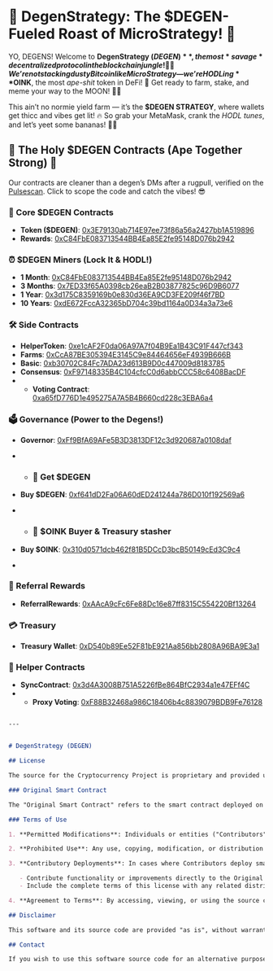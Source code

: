 # 🦍 DegenStrategy: The $DEGEN-Fueled Roast of MicroStrategy! 🤑

YO, DEGENS! Welcome to **DegenStrategy ($DEGEN)**, the most *savage* decentralized protocol in the blockchain jungle! 🌴💸 We’re not stacking dusty Bitcoin like MicroStrategy — we’re HODLing **$OINK**, the most *ape-shit* token in DeFi! 🦍 Get ready to farm, stake, and meme your way to the MOON! 🌙😈

This ain’t no normie yield farm — it’s the **$DEGEN STRATEGY**, where wallets get thicc and vibes get lit! 🔥 So grab your MetaMask, crank the *HODL tunes*, and let’s yeet some bananas! 🍌🚀

## 📜 The Holy $DEGEN Contracts (Ape Together Strong) 🙌
Our contracts are cleaner than a degen’s DMs after a rugpull, verified on the [Pulsescan](https://scan.mypinata.cloud/ipfs/bafybeih3olry3is4e4lzm7rus5l3h6zrphcal5a7ayfkhzm5oivjro2cp4/#/). Click to scope the code and catch the vibes! 😎



### 🤑 Core $DEGEN Contracts
- **Token ($DEGEN)**: [0x3E79130ab714E97ee73f86a56a2427bb1A519896](https://scan.mypinata.cloud/ipfs/bafybeih3olry3is4e4lzm7rus5l3h6zrphcal5a7ayfkhzm5oivjro2cp4/#/0x3E79130ab714E97ee73f86a56a2427bb1A519896)
- **Rewards**: [0xC84FbE083713544BB4Ea85E2fe95148D076b2942](https://scan.mypinata.cloud/ipfs/bafybeih3olry3is4e4lzm7rus5l3h6zrphcal5a7ayfkhzm5oivjro2cp4/#/0xC84FbE083713544BB4Ea85E2fe95148D076b2942)

### ⏰ $DEGEN Miners (Lock It & HODL!)
- **1 Month**: [0xC84FbE083713544BB4Ea85E2fe95148D076b2942](https://scan.mypinata.cloud/ipfs/bafybeih3olry3is4e4lzm7rus5l3h6zrphcal5a7ayfkhzm5oivjro2cp4/#/0xC84FbE083713544BB4Ea85E2fe95148D076b2942)
- **3 Months**: [0x7ED33f65A0398cb26eaB2B03877825c96D9B6077](https://scan.mypinata.cloud/ipfs/bafybeih3olry3is4e4lzm7rus5l3h6zrphcal5a7ayfkhzm5oivjro2cp4/#/0x7ED33f65A0398cb26eaB2B03877825c96D9B6077)
- **1 Year**: [0x3d175C8359169b0e830d36EA9CD3FE209f46f7BD](https://scan.mypinata.cloud/ipfs/bafybeih3olry3is4e4lzm7rus5l3h6zrphcal5a7ayfkhzm5oivjro2cp4/#/0x3d175C8359169b0e830d36EA9CD3FE209f46f7BD)
- **10 Years**: [0xdE672FccA32365bD704c39bd1164a0D34a3a73e6](https://scan.mypinata.cloud/ipfs/bafybeih3olry3is4e4lzm7rus5l3h6zrphcal5a7ayfkhzm5oivjro2cp4/#/0xdE672FccA32365bD704c39bd1164a0D34a3a73e6)

### 🛠 Side Contracts
- **HelperToken**: [0xe1cAF2F0da06A97A7f04B9Ea1B43C91F447cf343](https://scan.mypinata.cloud/ipfs/bafybeih3olry3is4e4lzm7rus5l3h6zrphcal5a7ayfkhzm5oivjro2cp4/#/0xe1cAF2F0da06A97A7f04B9Ea1B43C91F447cf343) 
- **Farms**: [0xCcA87BE305394E3145C9e84464656eF4939B666B](https://scan.mypinata.cloud/ipfs/bafybeih3olry3is4e4lzm7rus5l3h6zrphcal5a7ayfkhzm5oivjro2cp4/#/0xCcA87BE305394E3145C9e84464656eF4939B666B) 
- **Basic**: [0xb30702C84Fc7ADA23d613B9D0c447009d8183785](https://scan.mypinata.cloud/ipfs/bafybeih3olry3is4e4lzm7rus5l3h6zrphcal5a7ayfkhzm5oivjro2cp4/#/0xb30702C84Fc7ADA23d613B9D0c447009d8183785) 
- **Consensus**: [0xF97148335B4C104cfcC0d6abbCCC58c6408BacDF](https://scan.mypinata.cloud/ipfs/bafybeih3olry3is4e4lzm7rus5l3h6zrphcal5a7ayfkhzm5oivjro2cp4/#/0xF97148335B4C104cfcC0d6abbCCC58c6408BacDF)
- - **Voting Contract**: [0xa65fD776D1e495275A7A5B4B660cd228c3EBA6a4](https://scan.mypinata.cloud/ipfs/bafybeih3olry3is4e4lzm7rus5l3h6zrphcal5a7ayfkhzm5oivjro2cp4/#/0xa65fD776D1e495275A7A5B4B660cd228c3EBA6a4)

### 🗳 Governance (Power to the Degens!)
- **Governor**: [0xFf9BfA69AFe5B3D3813DF12c3d920687a0108daf](https://scan.mypinata.cloud/ipfs/bafybeih3olry3is4e4lzm7rus5l3h6zrphcal5a7ayfkhzm5oivjro2cp4/#/0xFf9BfA69AFe5B3D3813DF12c3d920687a0108daf)

- - ### 🛒 Get $DEGEN
- **Buy $DEGEN**: [0xf641dD2Fa06A60dED241244a786D010f192569a6](https://scan.mypinata.cloud/ipfs/bafybeih3olry3is4e4lzm7rus5l3h6zrphcal5a7ayfkhzm5oivjro2cp4/#/0xf641dD2Fa06A60dED241244a786D010f192569a6) 

- - ### 🛒 $OINK Buyer & Treasury stasher
- **Buy $OINK**: [0x310d0571dcb462f81B5DCcD3bcB50149cEd3C9c4](https://scan.mypinata.cloud/ipfs/bafybeih3olry3is4e4lzm7rus5l3h6zrphcal5a7ayfkhzm5oivjro2cp4/#/0x310d0571dcb462f81B5DCcD3bcB50149cEd3C9c4) 
- 
### 🎁 Referral Rewards
- **ReferralRewards**: [0xAAcA9cFc6Fe88Dc16e87ff8315C554220Bf13264](https://scan.mypinata.cloud/ipfs/bafybeih3olry3is4e4lzm7rus5l3h6zrphcal5a7ayfkhzm5oivjro2cp4/#/0xAAcA9cFc6Fe88Dc16e87ff8315C554220Bf13264) 

### 💳 Treasury
- **Treasury Wallet**: [0xD540b89Ee52F81bE921Aa856bb2808A96BA9E3a1](https://scan.mypinata.cloud/ipfs/bafybeih3olry3is4e4lzm7rus5l3h6zrphcal5a7ayfkhzm5oivjro2cp4/#/0xD540b89Ee52F81bE921Aa856bb2808A96BA9E3a1)

### 🔄 Helper Contracts
- **SyncContract**: [0x3d4A3008B751A5226fBe864BfC2934a1e47EFf4C](https://scan.mypinata.cloud/ipfs/bafybeih3olry3is4e4lzm7rus5l3h6zrphcal5a7ayfkhzm5oivjro2cp4/#/0x3d4A3008B751A5226fBe864BfC2934a1e47EFf4C) 
- - **Proxy Voting**: [0xF88B32468a986C18406b4c8839079BDB9Fe76128](https://scan.mypinata.cloud/ipfs/bafybeih3olry3is4e4lzm7rus5l3h6zrphcal5a7ayfkhzm5oivjro2cp4/#/0xF88B32468a986C18406b4c8839079BDB9Fe76128) 


```markdown

---


# DegenStrategy (DEGEN)

## License

The source for the Cryptocurrency Project is proprietary and provided under specific terms that facilitate contributions to the Original Smart Contract while protecting the code from unauthorized distribution and use.

### Original Smart Contract

The "Original Smart Contract" refers to the smart contract deployed on the PulseChain network at address `0xFAaC6a85C3e123AB2CF7669B1024f146cFef0b38`. Contributions to the project should be focused on this contract and the derived contracts linking back to this contract.

### Terms of Use

1. **Permitted Modifications**: Individuals or entities ("Contributors") are authorized to modify the source code only for direct contributions to the Original Smart Contract. Any modifications must serve to improve, optimize, or extend its functionality.

2. **Prohibited Use**: Any use, copying, modification, or distribution of this software or its components to create separate, standalone, or derivative smart contracts not directly contributing to the Original Smart Contract is strictly prohibited without explicit written permission from the authors.

3. **Contributory Deployments**: In cases where Contributors deploy smart contracts employing modifications to this source code, those deployments must:

   - Contribute functionality or improvements directly to the Original Smart Contract.
   - Include the complete terms of this license with any related distribution of the source code.

4. **Agreement to Terms**: By accessing, viewing, or using the source code in this repository, Contributors agree to adhere to these terms. Use of the code constitutes agreement to these terms. If you do not agree with these terms, you must not use, copy, modify, or distribute the code, and must delete all copies in your possession.

## Disclaimer

This software and its source code are provided "as is", without warranty of any kind, express or implied, including but not limited to the warranties of merchantability, fitness for a particular purpose, and noninfringement. In no event shall the authors or copyright holders be liable for any claim, damages, or other liability, whether in an action of contract, tort or otherwise, arising from, out of, or in connection with the software or the use or other dealings in the software.

## Contact

If you wish to use this software source code for an alternative purpose, contribute, or have any questions regarding the licensing terms, please reach out in telegram https://t.me/OINKpls
